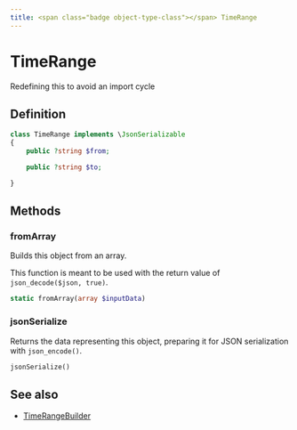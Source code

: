```yaml
---
title: <span class="badge object-type-class"></span> TimeRange
---
```

# <span class="badge object-type-class"></span> TimeRange

Redefining this to avoid an import cycle

## Definition

```php
class TimeRange implements \JsonSerializable
{
    public ?string $from;

    public ?string $to;

}
```
## Methods

### <span class="badge object-method"></span> fromArray

Builds this object from an array.

This function is meant to be used with the return value of `json_decode($json, true)`.

```php
static fromArray(array $inputData)
```

### <span class="badge object-method"></span> jsonSerialize

Returns the data representing this object, preparing it for JSON serialization with `json_encode()`.

```php
jsonSerialize()
```

## See also

 * <span class="badge builder"></span> [TimeRangeBuilder](./builder-TimeRangeBuilder.md)
